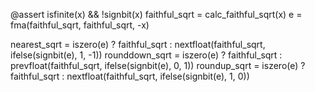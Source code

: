 @assert isfinite(x) && !signbit(x)
faithful_sqrt = calc_faithful_sqrt(x)
e = fma(faithful_sqrt, faithful_sqrt, -x)

nearest_sqrt = iszero(e) ? faithful_sqrt : nextfloat(faithful_sqrt, ifelse(signbit(e), 1, -1))
rounddown_sqrt = iszero(e) ? faithful_sqrt : prevfloat(faithful_sqrt, ifelse(signbit(e), 0, 1))
roundup_sqrt   = iszero(e) ? faithful_sqrt : nextfloat(faithful_sqrt, ifelse(signbit(e), 1, 0))
